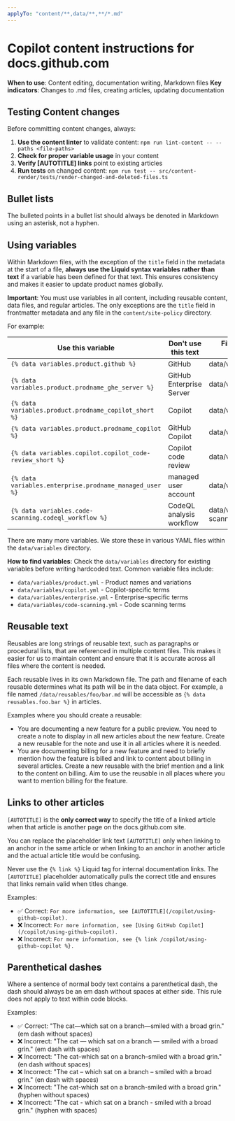 ```yaml
---
applyTo: "content/**,data/**,**/*.md"
---
```


# Copilot content instructions for docs.github.com

**When to use**: Content editing, documentation writing, Markdown files
**Key indicators**: Changes to .md files, creating articles, updating documentation

## Testing Content changes

Before committing content changes, always:

1. **Use the content linter** to validate content: `npm run lint-content -- --paths <file-paths>`
2. **Check for proper variable usage** in your content
3. **Verify [AUTOTITLE] links** point to existing articles
4. **Run tests** on changed content: `npm run test -- src/content-render/tests/render-changed-and-deleted-files.ts`

## Bullet lists

The bulleted points in a bullet list should always be denoted in Markdown using an asterisk, not a hyphen.

## Using variables

Within Markdown files, with the exception of the `title` field in the metadata at the start of a file, **always use the Liquid syntax variables rather than text** if a variable has been defined for that text. This ensures consistency and makes it easier to update product names globally.

**Important**: You must use variables in all content, including reusable content, data files, and regular articles. The only exceptions are the `title` field in frontmatter metadata and any file in the `content/site-policy` directory.

For example:

| Use this variable                                        | Don't use this text      | File where variable is defined   |
| -------------------------------------------------------- | ------------------------ | -------------------------------- |
| `{% data variables.product.github %}`                    | GitHub                   | data/variables/product.yml       |
| `{% data variables.product.prodname_ghe_server %}`       | GitHub Enterprise Server | data/variables/product.yml       |
| `{% data variables.product.prodname_copilot_short %}`    | Copilot                  | data/variables/product.yml       |
| `{% data variables.product.prodname_copilot %}`          | GitHub Copilot           | data/variables/product.yml       |
| `{% data variables.copilot.copilot_code-review_short %}` | Copilot code review      | data/variables/copilot.yml       |
| `{% data variables.enterprise.prodname_managed_user %}`  | managed user account     | data/variables/enterprise.yml    |
| `{% data variables.code-scanning.codeql_workflow %}`     | CodeQL analysis workflow | data/variables/code-scanning.yml |

There are many more variables. We store these in various YAML files within the `data/variables` directory.

**How to find variables**: Check the `data/variables` directory for existing variables before writing hardcoded text. Common variable files include:

* `data/variables/product.yml` - Product names and variations
* `data/variables/copilot.yml` - Copilot-specific terms
* `data/variables/enterprise.yml` - Enterprise-specific terms
* `data/variables/code-scanning.yml` - Code scanning terms

## Reusable text

Reusables are long strings of reusable text, such as paragraphs or procedural lists, that are referenced in multiple content files. This makes it easier for us to maintain content and ensure that it is accurate across all files where the content is needed.

Each reusable lives in its own Markdown file. The path and filename of each reusable determines what its path will be in the data object. For example, a file named `/data/reusables/foo/bar.md` will be accessible as `{% data reusables.foo.bar %}` in articles.

Examples where you should create a reusable:

* You are documenting a new feature for a public preview. You need to create a note to display in all new articles about the new feature. Create a new reusable for the note and use it in all articles where it is needed.
* You are documenting billing for a new feature and need to briefly mention how the feature is billed and link to content about billing in several articles. Create a new reusable with the brief mention and a link to the content on billing. Aim to use the reusable in all places where you want to mention billing for the feature.

## Links to other articles

`[AUTOTITLE]` is the **only correct way** to specify the title of a linked article when that article is another page on the docs.github.com site.

You can replace the placeholder link text `[AUTOTITLE]` only when linking to an anchor in the same article or when linking to an anchor in another article and the actual article title would be confusing.

Never use the `{% link %}` Liquid tag for internal documentation links. The `[AUTOTITLE]` placeholder automatically pulls the correct title and ensures that links remain valid when titles change.

Examples:

* ✅ Correct: `For more information, see [AUTOTITLE](/copilot/using-github-copilot).`
* ❌ Incorrect: `For more information, see [Using GitHub Copilot](/copilot/using-github-copilot).`
* ❌ Incorrect: `For more information, see {% link /copilot/using-github-copilot %}.`

## Parenthetical dashes

Where a sentence of normal body text contains a parenthetical dash, the dash should always be an em dash without spaces at either side. This rule does not apply to text within code blocks.

Examples:

* ✅ Correct: "The cat—which sat on a branch—smiled with a broad grin." (em dash without spaces)
* ❌ Incorrect: "The cat — which sat on a branch — smiled with a broad grin." (em dash with spaces)
* ❌ Incorrect: "The cat–which sat on a branch–smiled with a broad grin." (en dash without spaces)
* ❌ Incorrect: "The cat – which sat on a branch – smiled with a broad grin." (en dash with spaces)
* ❌ Incorrect: "The cat-which sat on a branch-smiled with a broad grin." (hyphen without spaces)
* ❌ Incorrect: "The cat - which sat on a branch - smiled with a broad grin." (hyphen with spaces)
